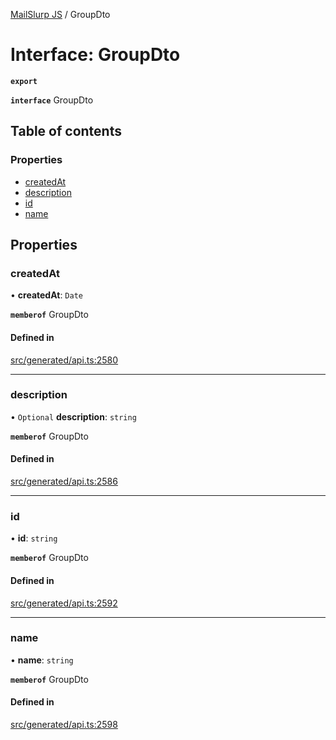 [MailSlurp JS](../README.md) / GroupDto

# Interface: GroupDto

**`export`**

**`interface`** GroupDto

## Table of contents

### Properties

- [createdAt](GroupDto.md#createdat)
- [description](GroupDto.md#description)
- [id](GroupDto.md#id)
- [name](GroupDto.md#name)

## Properties

### createdAt

• **createdAt**: `Date`

**`memberof`** GroupDto

#### Defined in

[src/generated/api.ts:2580](https://github.com/mailslurp/mailslurp-client/blob/5523864/src/generated/api.ts#L2580)

___

### description

• `Optional` **description**: `string`

**`memberof`** GroupDto

#### Defined in

[src/generated/api.ts:2586](https://github.com/mailslurp/mailslurp-client/blob/5523864/src/generated/api.ts#L2586)

___

### id

• **id**: `string`

**`memberof`** GroupDto

#### Defined in

[src/generated/api.ts:2592](https://github.com/mailslurp/mailslurp-client/blob/5523864/src/generated/api.ts#L2592)

___

### name

• **name**: `string`

**`memberof`** GroupDto

#### Defined in

[src/generated/api.ts:2598](https://github.com/mailslurp/mailslurp-client/blob/5523864/src/generated/api.ts#L2598)

